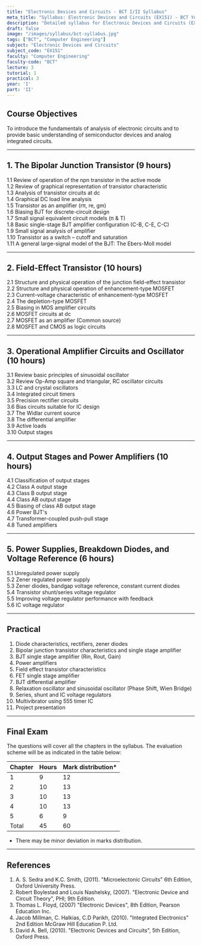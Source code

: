 ```yaml
---
title: "Electronic Devices and Circuits - BCT I/II Syllabus"
meta_title: "Syllabus: Electronic Devices and Circuits (EX151) - BCT Year 1 Part 2 | IOE Notes"
description: "Detailed syllabus for Electronic Devices and Circuits (EX151), a first year, second part subject in the IOE BCT program."
draft: false
image: "/images/syllabus/bct-syllabus.jpg"
tags: ["BCT", "Computer Engineering"]
subject: "Electronic Devices and Circuits"
subject_code: "EX151"
faculty: "Computer Engineering"
faculty-code: "BCT"
lecture: 3
tutorial: 1
practical: 3
year: 'I'
part: 'II'
---
```


## Course Objectives

To introduce the fundamentals of analysis of electronic circuits and to provide basic understanding of semiconductor devices and analog integrated circuits.

---

## 1. The Bipolar Junction Transistor (9 hours)

1.1 Review of operation of the npn transistor in the active mode  
1.2 Review of graphical representation of transistor characteristic  
1.3 Analysis of transistor circuits at dc  
1.4 Graphical DC load line analysis  
1.5 Transistor as an amplifier (rπ, re, gm)  
1.6 Biasing BJT for discrete-circuit design  
1.7 Small signal equivalent circuit models (π & T)  
1.8 Basic single-stage BJT amplifier configuration (C-B, C-E, C-C)  
1.9 Small signal analysis of amplifier  
1.10 Transistor as a switch – cutoff and saturation  
1.11 A general large-signal model of the BJT: The Ebers-Moll model  

---

## 2. Field-Effect Transistor (10 hours)

2.1 Structure and physical operation of the junction field-effect transistor  
2.2 Structure and physical operation of enhancement-type MOSFET  
2.3 Current-voltage characteristic of enhancement-type MOSFET  
2.4 The depletion-type MOSFET  
2.5 Biasing in MOS amplifier circuits  
2.6 MOSFET circuits at dc  
2.7 MOSFET as an amplifier (Common source)  
2.8 MOSFET and CMOS as logic circuits  

---

## 3. Operational Amplifier Circuits and Oscillator (10 hours)

3.1 Review basic principles of sinusoidal oscillator  
3.2 Review Op-Amp square and triangular, RC oscillator circuits  
3.3 LC and crystal oscillators  
3.4 Integrated circuit timers  
3.5 Precision rectifier circuits  
3.6 Bias circuits suitable for IC design  
3.7 The Widlar current source  
3.8 The differential amplifier  
3.9 Active loads  
3.10 Output stages  

---

## 4. Output Stages and Power Amplifiers (10 hours)

4.1 Classification of output stages  
4.2 Class A output stage  
4.3 Class B output stage  
4.4 Class AB output stage  
4.5 Biasing of class AB output stage  
4.6 Power BJT's  
4.7 Transformer-coupled push-pull stage  
4.8 Tuned amplifiers  

---

## 5. Power Supplies, Breakdown Diodes, and Voltage Reference (6 hours)

5.1 Unregulated power supply  
5.2 Zener regulated power supply  
5.3 Zener diodes, bandgap voltage reference, constant current diodes  
5.4 Transistor shunt/series voltage regulator  
5.5 Improving voltage regulator performance with feedback  
5.6 IC voltage regulator  

---

## Practical

1. Diode characteristics, rectifiers, zener diodes  
2. Bipolar junction transistor characteristics and single stage amplifier  
3. BJT single stage amplifier (Rin, Rout, Gain)  
4. Power amplifiers  
5. Field effect transistor characteristics  
6. FET single stage amplifier  
7. BJT differential amplifier  
8. Relaxation oscillator and sinusoidal oscillator (Phase Shift, Wien Bridge)  
9. Series, shunt and IC voltage regulators  
10. Multivibrator using 555 timer IC  
11. Project presentation  

---

## Final Exam

The questions will cover all the chapters in the syllabus. The evaluation scheme will be as indicated in the table below:

| Chapter | Hours | Mark distribution* |
|---------|-------|-------------------|
| 1       | 9     | 12                |
| 2       | 10    | 13                |
| 3       | 10    | 13                |
| 4       | 10    | 13                |
| 5       | 6     | 9                 |
| Total   | 45    | 60                |

* There may be minor deviation in marks distribution.

---

## References

1. A. S. Sedra and K.C. Smith, (2011). "Microelectonic Circuits" 6th Edition, Oxford University Press.  
2. Robert Boylestad and Louis Nashelsky, (2007). "Electronic Device and Circuit Theory", PHI; 9th Edition.  
3. Thomas L. Floyd, (2007) "Electronic Devices", 8th Edition, Pearson Education Inc.  
4. Jacob Millman, C. Halkias, C.D Parikh, (2010). "Integrated Electronics" 2nd Edition McGraw Hill Education P. Ltd.  
5. David A. Bell, (2010). "Electronic Devices and Circuits", 5th Edition, Oxford Press.